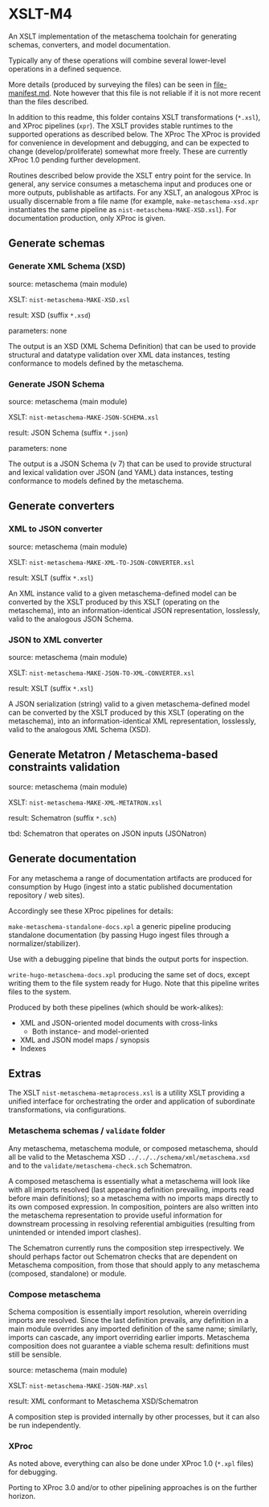 # XSLT-M4

An XSLT implementation of the metaschema toolchain for generating schemas, converters, and model documentation.

Typically any of these operations will combine several lower-level operations in a defined sequence.

More details (produced by surveying the files) can be seen in [file-manifest.md](file-manifest.md). Note however that this file is not reliable if it is not more recent than the files described.

In addition to this readme, this folder contains XSLT transformations (`*.xsl`), and XProc pipelines (`xpr`). The XSLT provides stable runtimes to the supported operations as described below. The XProc  The XProc is provided for convenience in development and debugging, and can be expected to change (develop/proliferate) somewhat more freely. These are currently XProc 1.0 pending further development.

Routines described below provide the XSLT entry point for the service. In general, any service consumes a metaschema input and produces one or more outputs, publishable as artifacts. For any XSLT, an analogous XProc is usually discernable from a file name (for example, `make-metaschema-xsd.xpr` instantiates the same pipeline as `nist-metaschema-MAKE-XSD.xsl`). For documentation production, only XProc is given.

## Generate schemas

### Generate XML Schema (XSD)

source: metaschema (main module)

XSLT: `nist-metaschema-MAKE-XSD.xsl`

result: XSD (suffix `*.xsd`)

parameters: none

The output is an XSD (XML Schema Definition) that can be used to provide structural and datatype validation over XML data instances, testing conformance to models defined by the metaschema.

### Generate JSON Schema

source: metaschema (main module)

XSLT: `nist-metaschema-MAKE-JSON-SCHEMA.xsl`

result: JSON Schema (suffix `*.json`)

parameters: none

The output is a JSON Schema (v 7) that can be used to provide structural and lexical validation over JSON (and YAML) data instances, testing conformance to models defined by the metaschema.

## Generate converters

### XML to JSON converter

source: metaschema (main module)

XSLT: `nist-metaschema-MAKE-XML-TO-JSON-CONVERTER.xsl`

result: XSLT (suffix `*.xsl`)

An XML instance valid to a given metaschema-defined model can be converted by the XSLT produced by this XSLT (operating on the metaschema), into an information-identical JSON representation, losslessly, valid to the analogous JSON Schema.

### JSON to XML converter

source: metaschema (main module)

XSLT: `nist-metaschema-MAKE-JSON-TO-XML-CONVERTER.xsl`

result: XSLT (suffix `*.xsl`)

A JSON serialization (string) valid to a given metaschema-defined model can be converted by the XSLT produced by this XSLT (operating on the metaschema), into an information-identical XML representation, losslessly, valid to the analogous XML Schema (XSD).

## Generate Metatron / Metaschema-based constraints validation

source: metaschema (main module)

XSLT: `nist-metaschema-MAKE-XML-METATRON.xsl`

result: Schematron (suffix `*.sch`)

tbd: Schematron that operates on JSON inputs (JSONatron)

## Generate documentation

For any metaschema a range of documentation artifacts are produced for consumption by Hugo (ingest into a static published documentation repository / web sites).

Accordingly see these XProc pipelines for details:

`make-metaschema-standalone-docs.xpl` a generic pipeline producing standalone documentation (by passing Hugo ingest files through a normalizer/stabilizer).

Use with a debugging pipeline that binds the output ports for inspection.

`write-hugo-metaschema-docs.xpl` producing the same set of docs, except writing them to the file system ready for Hugo. Note that this pipeline writes files to the system.

Produced by both these pipelines (which should be work-alikes):
  - XML and JSON-oriented model documents with cross-links
    - Both instance- and model-oriented
  - XML and JSON model maps / synopsis
  - Indexes

## Extras

The XSLT `nist-metaschema-metaprocess.xsl` is a utility XSLT providing a unified interface for orchestrating the order and application of subordinate transformations, via configurations.

### Metaschema schemas / `validate` folder

Any metaschema, metaschema module, or composed metaschema, should all be valid to the Metaschema XSD `../../../schema/xml/metaschema.xsd` and to the `validate/metaschema-check.sch` Schematron.

A composed metaschema is essentially what a metaschema will look like with all imports resolved (last appearing definition prevailing, imports read before main definitions); so a metaschema with no imports maps directly to its own composed expression. In composition, pointers are also written into the metaschema representation to provide useful information for downstream processing in resolving referential ambiguities (resulting from unintended or intended import clashes).

The Schematron currently runs the composition step irrespectively. We should perhaps factor out Schematron checks that are dependent on Metaschema composition, from those that should apply to any metaschema (composed, standalone) or module.

### Compose metaschema

Schema composition is essentially import resolution, wherein overriding imports are resolved. Since the last definition prevails, any definition in a main module overrides any imported definition of the same name; similarly, imports can cascade, any import overriding earlier imports. Metaschema composition does not guarantee a viable schema result: definitions must still be sensible.

source: metaschema (main module)

XSLT: `nist-metaschema-MAKE-JSON-MAP.xsl`

result: XML conformant to Metaschema XSD/Schematron

A composition step is provided internally by other processes, but it can also be run independently.

### XProc

As noted above, everything can also be done under XProc 1.0 (`*.xpl` files) for debugging.

Porting to XProc 3.0 and/or to other pipelining approaches is on the further horizon.
